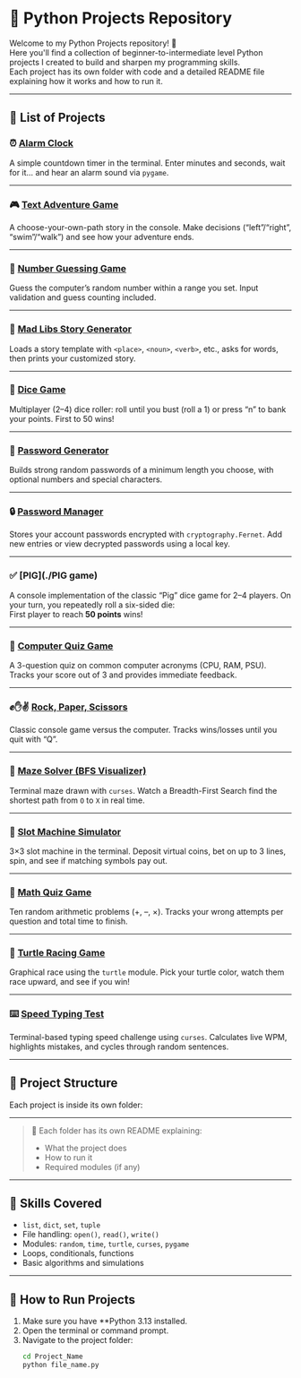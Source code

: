 # 🐍 Python Projects Repository

Welcome to my Python Projects repository! 🚀  
Here you'll find a collection of beginner-to-intermediate level Python projects I created to build and sharpen my programming skills.  
Each project has its own folder with code and a detailed README file explaining how it works and how to run it.

---

## 📂 List of Projects

### ⏰ [Alarm Clock](./alarm-clock)  
A simple countdown timer in the terminal. Enter minutes and seconds, wait for it… and hear an alarm sound via `pygame`.

---

### 🎮 [Text Adventure Game](./adventure-game)  
A choose-your-own-path story in the console. Make decisions (“left”/“right”, “swim”/“walk”) and see how your adventure ends.

---

### 🔢 [Number Guessing Game](./number-guessing)  
Guess the computer’s random number within a range you set. Input validation and guess counting included.

---

### 📖 [Mad Libs Story Generator](./madlibs-generator)  
Loads a story template with `<place>`, `<noun>`, `<verb>`, etc., asks for words, then prints your customized story.

---

### 🎲 [Dice Game](./dice-game)  
Multiplayer (2–4) dice roller: roll until you bust (roll a 1) or press “n” to bank your points. First to 50 wins!

---

### 🔐 [Password Generator](./password-generator)  
Builds strong random passwords of a minimum length you choose, with optional numbers and special characters.

---

### 🔒 [Password Manager](./password-manager)  
Stores your account passwords encrypted with `cryptography.Fernet`. Add new entries or view decrypted passwords using a local key.

---

### ✅ [PIG](./PIG game)  
A console implementation of the classic “Pig” dice game for 2–4 players. On your turn, you repeatedly roll a six-sided die:  
First player to reach **50 points** wins!

---

### 🧠 [Computer Quiz Game](./computer-quiz)  
A 3-question quiz on common computer acronyms (CPU, RAM, PSU). Tracks your score out of 3 and provides immediate feedback.

---

### ✊✋✌ [Rock, Paper, Scissors](./rock-paper-scissors)  
Classic console game versus the computer. Tracks wins/losses until you quit with “Q”.

---

### 🧩 [Maze Solver (BFS Visualizer)](./maze-solver)  
Terminal maze drawn with `curses`. Watch a Breadth-First Search find the shortest path from `O` to `X` in real time.

---

### 🎰 [Slot Machine Simulator](./slot-machine)  
3×3 slot machine in the terminal. Deposit virtual coins, bet on up to 3 lines, spin, and see if matching symbols pay out.

---

### 🧮 [Math Quiz Game](./math-quiz-game)  
Ten random arithmetic problems (+, –, ×). Tracks your wrong attempts per question and total time to finish.

---

### 🐢 [Turtle Racing Game](./turtle-race)  
Graphical race using the `turtle` module. Pick your turtle color, watch them race upward, and see if you win!

---

### ⌨️ [Speed Typing Test](./typing-test)  
Terminal-based typing speed challenge using `curses`. Calculates live WPM, highlights mistakes, and cycles through random sentences.

---

## 📁 Project Structure

Each project is inside its own folder:

_________________________________________________________________________________________________


> 🔧 Each folder has its own README explaining:
> - What the project does  
> - How to run it  
> - Required modules (if any)

---

## 🧠 Skills Covered

- `list`, `dict`, `set`, `tuple`
- File handling: `open()`, `read()`, `write()`
- Modules: `random`, `time`, `turtle`, `curses`, `pygame`
- Loops, conditionals, functions
- Basic algorithms and simulations

---

## 📌 How to Run Projects

1. Make sure you have **Python 3.13 installed.
2. Open the terminal or command prompt.
3. Navigate to the project folder:
   ```bash
   cd Project_Name
   python file_name.py

